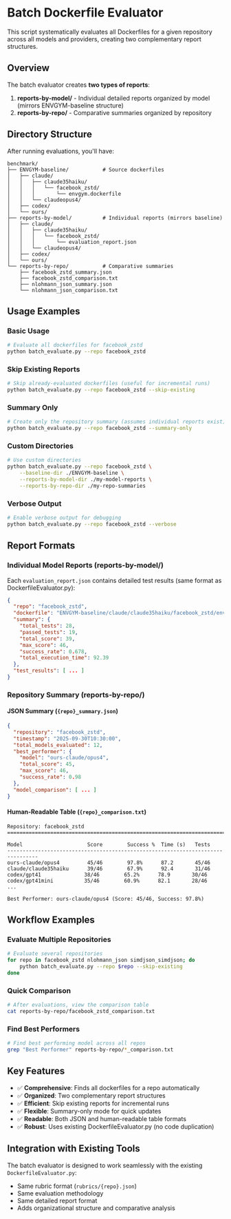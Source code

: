 # Batch Dockerfile Evaluator

This script systematically evaluates all Dockerfiles for a given repository across all models and providers, creating two complementary report structures.

## Overview

The batch evaluator creates **two types of reports**:

1. **reports-by-model/** - Individual detailed reports organized by model (mirrors ENVGYM-baseline structure)
2. **reports-by-repo/** - Comparative summaries organized by repository

## Directory Structure

After running evaluations, you'll have:

```
benchmark/
├── ENVGYM-baseline/           # Source dockerfiles
│   ├── claude/
│   │   ├── claude35haiku/
│   │   │   └── facebook_zstd/
│   │   │       └── envgym.dockerfile
│   │   └── claudeopus4/
│   ├── codex/
│   └── ours/
├── reports-by-model/          # Individual reports (mirrors baseline)
│   ├── claude/
│   │   ├── claude35haiku/
│   │   │   └── facebook_zstd/
│   │   │       └── evaluation_report.json
│   │   └── claudeopus4/
│   ├── codex/
│   └── ours/
└── reports-by-repo/           # Comparative summaries
    ├── facebook_zstd_summary.json
    ├── facebook_zstd_comparison.txt
    ├── nlohmann_json_summary.json
    └── nlohmann_json_comparison.txt
```

## Usage Examples

### Basic Usage
```bash
# Evaluate all dockerfiles for facebook_zstd
python batch_evaluate.py --repo facebook_zstd
```

### Skip Existing Reports
```bash
# Skip already-evaluated dockerfiles (useful for incremental runs)
python batch_evaluate.py --repo facebook_zstd --skip-existing
```

### Summary Only
```bash
# Create only the repository summary (assumes individual reports exist)
python batch_evaluate.py --repo facebook_zstd --summary-only
```

### Custom Directories
```bash
# Use custom directories
python batch_evaluate.py --repo facebook_zstd \
    --baseline-dir ./ENVGYM-baseline \
    --reports-by-model-dir ./my-model-reports \
    --reports-by-repo-dir ./my-repo-summaries
```

### Verbose Output
```bash
# Enable verbose output for debugging
python batch_evaluate.py --repo facebook_zstd --verbose
```

## Report Formats

### Individual Model Reports (reports-by-model/)

Each `evaluation_report.json` contains detailed test results (same format as DockerfileEvaluator.py):

```json
{
  "repo": "facebook_zstd",
  "dockerfile": "ENVGYM-baseline/claude/claude35haiku/facebook_zstd/envgym.dockerfile",
  "summary": {
    "total_tests": 28,
    "passed_tests": 19,
    "total_score": 39,
    "max_score": 46,
    "success_rate": 0.678,
    "total_execution_time": 92.39
  },
  "test_results": [ ... ]
}
```

### Repository Summary (reports-by-repo/)

#### JSON Summary (`{repo}_summary.json`)
```json
{
  "repository": "facebook_zstd",
  "timestamp": "2025-09-30T10:30:00",
  "total_models_evaluated": 12,
  "best_performer": {
    "model": "ours-claude/opus4",
    "total_score": 45,
    "max_score": 46,
    "success_rate": 0.98
  },
  "model_comparison": [ ... ]
}
```

#### Human-Readable Table (`{repo}_comparison.txt`)
```
Repository: facebook_zstd
================================================================================

Model                     Score        Success %  Time (s)   Tests     
--------------------------------------------------------------------------------
ours-claude/opus4         45/46        97.8%      87.2       45/46     
claude/claude35haiku      39/46        67.9%      92.4       31/46     
codex/gpt41              38/46        65.2%      78.9       30/46     
codex/gpt41mini          35/46        60.9%      82.1       28/46     
...

Best Performer: ours-claude/opus4 (Score: 45/46, Success: 97.8%)
```

## Workflow Examples

### Evaluate Multiple Repositories
```bash
# Evaluate several repositories
for repo in facebook_zstd nlohmann_json simdjson_simdjson; do
    python batch_evaluate.py --repo $repo --skip-existing
done
```

### Quick Comparison
```bash
# After evaluations, view the comparison table
cat reports-by-repo/facebook_zstd_comparison.txt
```

### Find Best Performers
```bash
# Find best performing model across all repos
grep "Best Performer" reports-by-repo/*_comparison.txt
```

## Key Features

- ✅ **Comprehensive**: Finds all dockerfiles for a repo automatically
- ✅ **Organized**: Two complementary report structures
- ✅ **Efficient**: Skip existing reports for incremental runs
- ✅ **Flexible**: Summary-only mode for quick updates
- ✅ **Readable**: Both JSON and human-readable table formats
- ✅ **Robust**: Uses existing DockerfileEvaluator.py (no code duplication)

## Integration with Existing Tools

The batch evaluator is designed to work seamlessly with the existing `DockerfileEvaluator.py`:

- Same rubric format (`rubrics/{repo}.json`)
- Same evaluation methodology
- Same detailed report format
- Adds organizational structure and comparative analysis